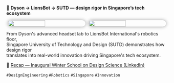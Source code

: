 🤖 **Dyson → LionsBot → SUTD — design rigor in Singapore’s tech ecosystem**

<div style="display:flex;flex-wrap:wrap;gap:10px;justify-content:center;">
  <img src="/alvin-site/JPG_VID/sutd.jpg"
       style="width:48%;border-radius:12px;box-shadow:0 0 12px rgba(0,0,0,0.4);">
  <img src="/alvin-site/JPG_VID/sutd2.jpg"
       style="width:48%;border-radius:12px;box-shadow:0 0 12px rgba(0,0,0,0.4);">
</div>

From Dyson's advanced headset lab to LionsBot International's robotics floor,  
Singapore University of Technology and Design (SUTD) demonstrates how design rigor  
translates into real-world innovation driving Singapore's tech ecosystem.  

🔗 [Recap — Inaugural Winter School on Design Science (LinkedIn)](https://www.linkedin.com/posts/jianxiluo_the-inaugural-winter-school-on-design-science-activity-7153630792114442240-dKI4?utm_source=share&utm_medium=member_desktop&rcm=ACoAAChgIoIBE93Gmypj959soL5sHsPKI7F9u9s)  

`#DesignEngineering` `#Robotics` `#Singapore` `#Innovation`
